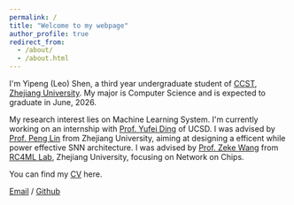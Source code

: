 ```yaml
---
permalink: /
title: "Welcome to my webpage"
author_profile: true
redirect_from: 
  - /about/
  - /about.html
---
```


I'm Yipeng (Leo) Shen, a third year undergraduate student of [CCST](http://www.cs.zju.edu.cn/csen/), [Zhejiang University](https://www.zju.edu.cn/). My major is Computer Science and is expected to graduate in June, 2026.

My research interest lies on Machine Learning System. I'm currently working on an internship with [Prof. Yufei Ding](https://picassolab.squarespace.com/yufei) of UCSD. I was advised by [Prof. Peng Lin](https://person.zju.edu.cn/linpeng) from Zhejiang University, aiming at designing a efficent while power effective SNN architecture. I was advised by [Prof. Zeke Wang](https://person.zju.edu.cn/wangzeke) from [RC4ML Lab](https://github.com/RC4ML/), Zhejiang University, focusing on Network on Chips.

You can find my [CV](../assets/CV.pdf) here.

[Email](yipengshenn@gmail.com) / [Github](https://github.com/lazyyy77) 
